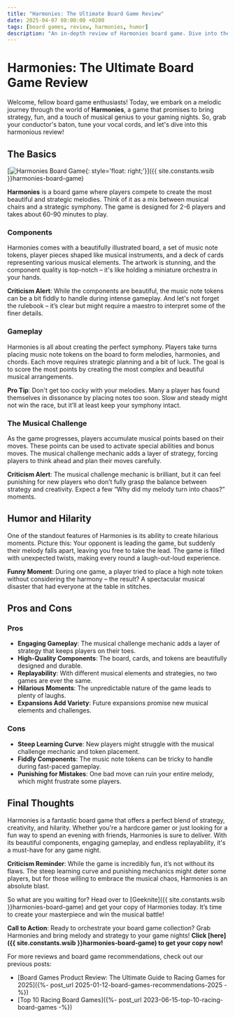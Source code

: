 ```yaml
---
title: "Harmonies: The Ultimate Board Game Review"
date: 2025-04-07 08:00:00 +0200
tags: [board games, review, harmonies, humor]
description: "An in-depth review of Harmonies board game. Dive into the world of strategy, melody, and fun."
---
```


# Harmonies: The Ultimate Board Game Review

Welcome, fellow board game enthusiasts! Today, we embark on a melodic journey through the world of **Harmonies**, a game that promises to bring strategy, fun, and a touch of musical genius to your gaming nights. So, grab your conductor's baton, tune your vocal cords, and let's dive into this harmonious review!

## The Basics

[![Harmonies Board Game](https://i.imgur.com/3zHcfgxm.jpg){: style='float: right;'}]({{ site.constants.wsib }}harmonies-board-game)

**Harmonies** is a board game where players compete to create the most beautiful and strategic melodies. Think of it as a mix between musical chairs and a strategic symphony. The game is designed for 2-6 players and takes about 60-90 minutes to play.

### Components

Harmonies comes with a beautifully illustrated board, a set of music note tokens, player pieces shaped like musical instruments, and a deck of cards representing various musical elements. The artwork is stunning, and the component quality is top-notch – it's like holding a miniature orchestra in your hands.

**Criticism Alert**: While the components are beautiful, the music note tokens can be a bit fiddly to handle during intense gameplay. And let's not forget the rulebook – it’s clear but might require a maestro to interpret some of the finer details.

### Gameplay

Harmonies is all about creating the perfect symphony. Players take turns placing music note tokens on the board to form melodies, harmonies, and chords. Each move requires strategic planning and a bit of luck. The goal is to score the most points by creating the most complex and beautiful musical arrangements.

**Pro Tip**: Don't get too cocky with your melodies. Many a player has found themselves in dissonance by placing notes too soon. Slow and steady might not win the race, but it’ll at least keep your symphony intact.

### The Musical Challenge

As the game progresses, players accumulate musical points based on their moves. These points can be used to activate special abilities and bonus moves. The musical challenge mechanic adds a layer of strategy, forcing players to think ahead and plan their moves carefully.

**Criticism Alert**: The musical challenge mechanic is brilliant, but it can feel punishing for new players who don’t fully grasp the balance between strategy and creativity. Expect a few “Why did my melody turn into chaos?” moments.

## Humor and Hilarity

One of the standout features of Harmonies is its ability to create hilarious moments. Picture this: Your opponent is leading the game, but suddenly their melody falls apart, leaving you free to take the lead. The game is filled with unexpected twists, making every round a laugh-out-loud experience.

**Funny Moment**: During one game, a player tried to place a high note token without considering the harmony – the result? A spectacular musical disaster that had everyone at the table in stitches.

## Pros and Cons

### Pros

- **Engaging Gameplay**: The musical challenge mechanic adds a layer of strategy that keeps players on their toes.
- **High-Quality Components**: The board, cards, and tokens are beautifully designed and durable.
- **Replayability**: With different musical elements and strategies, no two games are ever the same.
- **Hilarious Moments**: The unpredictable nature of the game leads to plenty of laughs.
- **Expansions Add Variety**: Future expansions promise new musical elements and challenges.

### Cons

- **Steep Learning Curve**: New players might struggle with the musical challenge mechanic and token placement.
- **Fiddly Components**: The music note tokens can be tricky to handle during fast-paced gameplay.
- **Punishing for Mistakes**: One bad move can ruin your entire melody, which might frustrate some players.

## Final Thoughts

Harmonies is a fantastic board game that offers a perfect blend of strategy, creativity, and hilarity. Whether you're a hardcore gamer or just looking for a fun way to spend an evening with friends, Harmonies is sure to deliver. With its beautiful components, engaging gameplay, and endless replayability, it's a must-have for any game night.

**Criticism Reminder**: While the game is incredibly fun, it’s not without its flaws. The steep learning curve and punishing mechanics might deter some players, but for those willing to embrace the musical chaos, Harmonies is an absolute blast.

So what are you waiting for? Head over to [Geeknite]({{ site.constants.wsib }}harmonies-board-game) and get your copy of Harmonies today. It’s time to create your masterpiece and win the musical battle!

**Call to Action**: Ready to orchestrate your board game collection? Grab Harmonies and bring melody and strategy to your game nights! **Click [here]({{ site.constants.wsib }}harmonies-board-game) to get your copy now!**

For more reviews and board game recommendations, check out our previous posts:

- [Board Games Product Review: The Ultimate Guide to Racing Games for 2025]({%- post_url 2025-01-12-board-games-recommendations-2025 -%})
- [Top 10 Racing Board Games]({%- post_url 2023-06-15-top-10-racing-board-games -%})
